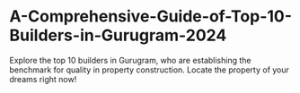 # A-Comprehensive-Guide-of-Top-10-Builders-in-Gurugram-2024
  Explore the top 10 builders in Gurugram, who are establishing the benchmark for quality in property construction. Locate the property of your dreams right now!
